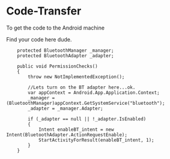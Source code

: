# Code-Transfer
To get the code to the Android machine

Find your code here dude.


        protected BluetoothManager _manager;
        protected BluetoothAdapter _adapter;
        
        public void PermissionChecks()
        {
            throw new NotImplementedException();

            //Lets turn on the BT adapter here...ok.
            var appContext = Android.App.Application.Context;
            _manager = (BluetoothManager)appContext.GetSystemService("bluetooth");
            _adapter = _manager.Adapter;

            if (_adapter == null || !_adapter.IsEnabled)
            {
                Intent enableBT_intent = new Intent(BluetoothAdapter.ActionRequestEnable);
                StartActivityForResult(enableBT_intent, 1);
            }
        }
